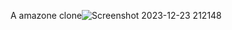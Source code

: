 A amazone clone![Screenshot 2023-12-23 212148](https://github.com/CoderHubNepal/amazon-clone/assets/99605273/09077ddb-6b39-4b57-9b89-1f9e80eeeaf8)
